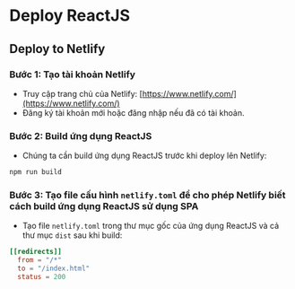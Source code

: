 # Deploy ReactJS
## Deploy to Netlify
### Bước 1: Tạo tài khoản Netlify
- Truy cập trang chủ của Netlify: [https://www.netlify.com/](https://www.netlify.com/)
- Đăng ký tài khoản mới hoặc đăng nhập nếu đã có tài khoản.
### Bước 2: Build ứng dụng ReactJS
- Chúng ta cần build ứng dụng ReactJS trước khi deploy lên Netlify:
```bash
npm run build
```

### Bước 3: Tạo file cấu hình `netlify.toml` để cho phép Netlify biết cách build ứng dụng ReactJS sử dụng SPA
- Tạo file `netlify.toml` trong thư mục gốc của ứng dụng ReactJS và cả thư mục `dist` sau khi build:
```toml
[[redirects]] 
  from = "/*"
  to = "/index.html"
  status = 200
```

